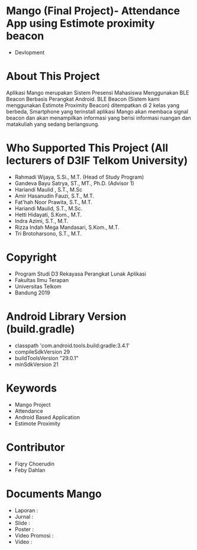 # Mango (Final Project)- Attendance App using Estimote proximity beacon
- Devlopment

# About This Project
Aplikasi Mango merupakan Sistem Presensi Mahasiswa Menggunakan BLE Beacon Berbasis Perangkat Android.
BLE Beacon (Sistem kami menggunakan Estimote Proximity Beacon) ditempatkan di 2 kelas yang berbeda,
Smartphone yang terinstall aplikasi Mango akan membaca signal beacon dan akan menampilkan informasi
yang berisi informasi ruangan dan matakuliah yang sedang berlangsung.

# Who Supported This Project (All lecturers of D3IF Telkom University)
- Rahmadi Wijaya, S.Si., M.T. (Head of Study Program)
- Gandeva Bayu Satrya, ST., MT., Ph.D. (Advisor 1)
- Hariandi Maulid , S.T., M.Sc
- Amir Hasanudin Fauzi, S.T., M.T.
- Fat'hah Noor Prawita, S.T., M.T.
- Hariandi Maulid, S.T., M.Sc.
- Hetti Hidayati, S.Kom., M.T.
- Indra Azimi, S.T., M.T.
- Rizza Indah Mega Mandasari, S.Kom., M.T.
- Tri Brotoharsono, S.T., M.T.

# Copyright
- Program Studi D3 Rekayasa Perangkat Lunak Aplikasi
- Fakultas Ilmu Terapan
- Universitas Telkom
- Bandung 2019

# Android Library Version (build.gradle)
- classpath 'com.android.tools.build:gradle:3.4.1'
- compileSdkVersion 29
- buildToolsVersion "29.0.1"
- minSdkVersion 21

# Keywords
- Mango Project
- Attendance
- Android Based Application
- Estimote Proximity

# Contributor
- Fiqry Choerudin
- Feby Dahlan

# Documents Mango
- Laporan :
- Jurnal :
- Slide :
- Poster :
- Video Promosi :
- Video :